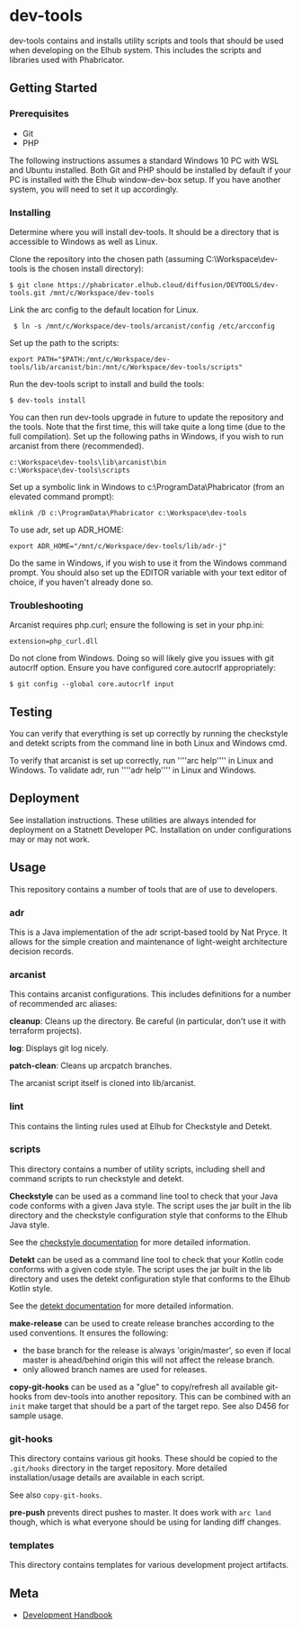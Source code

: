 # dev-tools

dev-tools contains and installs utility scripts and tools that should be used
when developing on the Elhub system. This includes the scripts and libraries
used with Phabricator.

## Getting Started

### Prerequisites

* Git
* PHP

The following instructions assumes a standard Windows 10 PC with WSL and Ubuntu
installed. Both Git and PHP should be installed by default if your PC is
installed with the Elhub window-dev-box setup. If you have another system,
you will need to set it up accordingly.

### Installing

Determine where you will install dev-tools. It should be a directory that is
accessible to Windows as well as Linux.

Clone the repository into the chosen path (assuming C:\Workspace\dev-tools is the chosen install directory):

    $ git clone https://phabricator.elhub.cloud/diffusion/DEVTOOLS/dev-tools.git /mnt/c/Workspace/dev-tools

Link the arc config to the default location for Linux.

     $ ln -s /mnt/c/Workspace/dev-tools/arcanist/config /etc/arcconfig

Set up the path to the scripts:

    export PATH="$PATH:/mnt/c/Workspace/dev-tools/lib/arcanist/bin:/mnt/c/Workspace/dev-tools/scripts"

Run the dev-tools script to install and build the tools:

    $ dev-tools install

You can then run dev-tools upgrade in future to update the repository and
the tools. Note that the first time, this will take quite a long time (due to
the full compilation). Set up the following paths in Windows, if you wish to
run arcanist from there (recommended).

    c:\Workspace\dev-tools\lib\arcanist\bin
    c:\Workspace\dev-tools\scripts

Set up a symbolic link in Windows to c:\ProgramData\Phabricator (from an
elevated command prompt):

    mklink /D c:\ProgramData\Phabricator c:\Workspace\dev-tools

To use adr, set up ADR_HOME:

    export ADR_HOME="/mnt/c/Workspace/dev-tools/lib/adr-j"

Do the same in Windows, if you wish to use it from the Windows command prompt.
You should also set up the EDITOR variable with your text editor of choice, if
you haven't already done so.

### Troubleshooting

Arcanist requires php.curl; ensure the following is set in your php.ini:

    extension=php_curl.dll

Do not clone from Windows. Doing so will likely give you issues with git
autocrlf option. Ensure you have configured core.autocrlf appropriately:

    $ git config --global core.autocrlf input

## Testing

You can verify that everything is set up correctly by running the checkstyle
and detekt scripts from the command line in both Linux and Windows cmd.

To verify that arcanist is set up correctly, run ''''arc help'''' in Linux
and Windows. To validate adr, run ''''adr help'''' in Linux and Windows.

## Deployment

See installation instructions. These utilities are always intended for
deployment on a Statnett Developer PC. Installation on under configurations
may or may not work.

## Usage

This repository contains a number of tools that are of use to developers.

### adr

This is a Java implementation of the adr script-based toold by Nat Pryce. It
allows for the simple creation and maintenance of light-weight architecture
decision records.

### arcanist

This contains arcanist configurations. This includes definitions for a number
of recommended arc aliases:

**cleanup**: Cleans up the directory. Be careful (in particular, don't use it
with terraform projects).

**log**: Displays git log nicely.

**patch-clean**: Cleans up arcpatch branches.

The arcanist script itself is cloned into lib/arcanist.

### lint

This contains the linting rules used at Elhub for Checkstyle and Detekt.

### scripts

This directory contains a number of utility scripts, including shell and
command scripts to run checkstyle and detekt.

**Checkstyle** can be used as a command line tool to check that your Java code
conforms with a given Java style. The script uses the jar built in the lib
directory and the checkstyle configuration style that conforms to the Elhub
Java style.

See the [checkstyle documentation](http://checkstyle.sourceforge.net/cmdline.html)
for more detailed information.

**Detekt** can be used as a command line tool to check that your Kotlin code
conforms with a given code style. The script uses the jar built in the lib
directory and uses the detekt configuration style that conforms to the Elhub
Kotlin style.

See the [detekt documentation](https://arturbosch.github.io/detekt/) for more
detailed information.

**make-release** can be used to create release branches according to the used conventions.
It ensures the following:
- the base branch for the release is always 'origin/master', so even if local
master is ahead/behind origin this will not affect the release branch.
- only allowed branch names are used for releases.

**copy-git-hooks** can be used as a "glue" to copy/refresh all available git-hooks from dev-tools into another repository.
This can be combined with an `init` make target that should be a part of the target repo.
See also D456 for sample usage.

### git-hooks

This directory contains various git hooks. These should be copied to the
`.git/hooks` directory in the target repository.
More detailed installation/usage details are available in each script.

See also `copy-git-hooks`.

**pre-push** prevents direct pushes to master. It does work with `arc land` though,
which is what everyone should be using for landing diff changes.

### templates

This directory contains templates for various development project artifacts.

## Meta

* [Development Handbook](https://confluence.elhub.org/display/DEV/Handbook)
